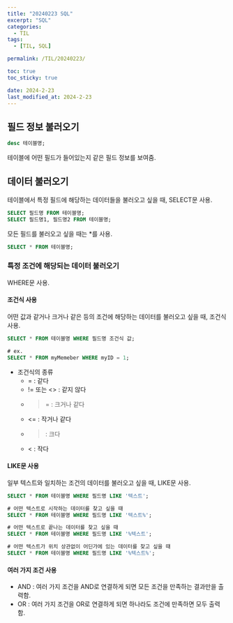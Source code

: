 ```yaml
---
title: "20240223 SQL"
excerpt: "SQL"
categories:
  - TIL
tags:
  - [TIL, SQL]

permalink: /TIL/20240223/

toc: true
toc_sticky: true

date: 2024-2-23
last_modified_at: 2024-2-23
---
```


## 필드 정보 불러오기
```sql
desc 테이블명;
```
테이블에 어떤 필드가 들어있는지 같은 필드 정보를 보여줌.

## 데이터 불러오기
테이블에서 특정 필드에 해당하는 데이터들을 불러오고 싶을 때, SELECT문 사용.
```sql
SELECT 필드명 FROM 테이블명;
SELECT 필드명1, 필드명2 FROM 테이블명;
```

모든 필드를 불러오고 싶을 때는 \*를 사용.
```sql
SELECT * FROM 테이블명;
```

### 특정 조건에 해당되는 데이터 불러오기
WHERE문 사용.

#### 조건식 사용
어떤 값과 같거나 크거나 같은 등의 조건에 해당하는 데이터를 불러오고 싶을 때, 조건식 사용.
```sql
SELECT * FROM 테이블명 WHERE 필드명 조건식 값;

# ex.
SELECT * FROM myMemeber WHERE myID = 1;
```
- 조건식의 종류
  - = : 같다
  - != 또는 <> : 같지 않다
  - >= : 크거나 같다
  - <= : 작거나 같다
  - > : 크다
  - < : 작다

#### LIKE문 사용
일부 텍스트와 일치하는 조건의 데이터를 불러오고 싶을 때, LIKE문 사용.
```sql
SELECT * FROM 테이블명 WHERE 필드명 LIKE '텍스트';

# 어떤 텍스트로 시작하는 데이터를 찾고 싶을 때
SELECT * FROM 테이블명 WHERE 필드명 LIKE '텍스트%';

# 어떤 텍스트로 끝나는 데이터를 찾고 싶을 때
SELECT * FROM 테이블명 WHERE 필드명 LIKE '%텍스트';

# 어떤 텍스트가 위치 상관없이 어딘가에 있는 데이터를 찾고 싶을 때
SELECT * FROM 테이블명 WHERE 필드명 LIKE '%텍스트%';
```

#### 여러 가지 조건 사용
- AND
  : 여러 가지 조건을 AND로 연결하게 되면 모든 조건을 만족하는 결과만을 출력함.
- OR
  : 여러 가지 조건을 OR로 연결하게 되면 하나라도 조건에 만족하면 모두 출력함.
